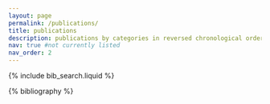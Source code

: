 ```yaml
---
layout: page
permalink: /publications/
title: publications
description: publications by categories in reversed chronological order. generated by jekyll-scholar.
nav: true #not currently listed
nav_order: 2
---
```


<!-- _pages/publications.md -->

<!-- Bibsearch Feature -->

{% include bib_search.liquid %}

<div class="publications">

{% bibliography %}

</div>
